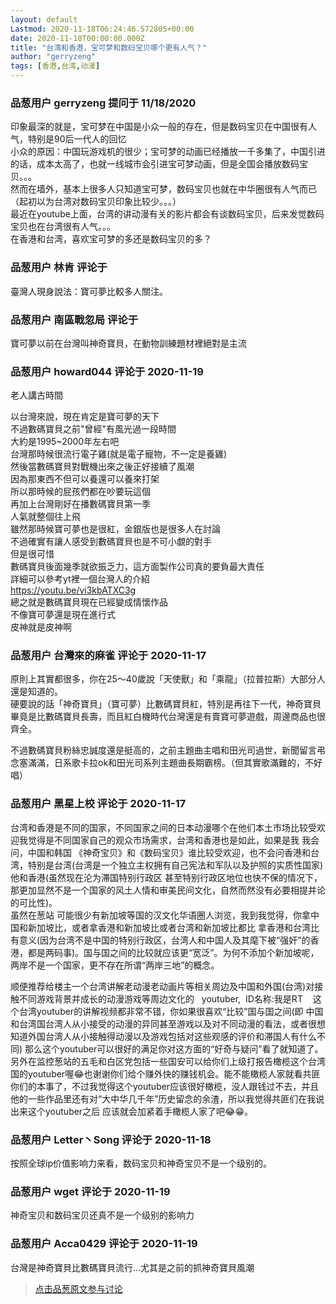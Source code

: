 ```yaml
---
layout: default
Lastmod: 2020-11-18T06:24:46.572805+00:00
date: 2020-11-18T00:00:00.000Z
title: "台湾和香港，宝可梦和数码宝贝哪个更有人气？"
author: "gerryzeng"
tags: [香港,台湾,动漫]
---
```



### 品葱用户 **gerryzeng** 提问于 11/18/2020
    
印象最深的就是，宝可梦在中国是小众一般的存在，但是数码宝贝在中国很有人气，特别是90后一代人的回忆  
小众的原因：中国玩游戏机的很少；宝可梦的动画已经播放一千多集了，中国引进的话，成本太高了，也就一线城市会引进宝可梦动画，但是全国会播放数码宝贝。。。  
然而在墙外，基本上很多人只知道宝可梦，数码宝贝也就在中华圈很有人气而已（起初以为台湾对数码宝贝印象比较少。。。）  
最近在youtube上面，台湾的讲动漫有关的影片都会有谈数码宝贝，后来发觉数码宝贝也在台湾很有人气。。。  
在香港和台湾，喜欢宝可梦的多还是数码宝贝的多？
    
                

### 品葱用户 **林肯** 评论于 
        
臺灣人現身說法：寶可夢比較多人關注。
        
                

### 品葱用户 **南區戰忽局** 评论于 
        
寶可夢以前在台灣叫神奇寶貝，在動物訓練題材裡絕對是主流
        
                

### 品葱用户 **howard044** 评论于 2020-11-19
        
老人講古時間  
  
以台灣來說，現在肯定是寶可夢的天下  
不過數碼寶貝之前"曾經"有風光過一段時間  
大約是1995~2000年左右吧  
台灣那時候很流行電子雞(就是電子寵物，不一定是養雞)  
然後當數碼寶貝對戰機出來之後正好接續了風潮  
因為那東西不但可以養還可以養來打架  
所以那時候的屁孩們都在吵要玩這個  
再加上台灣剛好在播數碼寶貝第一季  
人氣就整個往上飛  
雖然那時候寶可夢也是很紅，金銀版也是很多人在討論  
不過確實有讓人感受到數碼寶貝也是不可小覷的對手  
但是很可惜  
數碼寶貝後面幾季就欲振乏力，這方面製作公司真的要負最大責任  
詳細可以參考yt裡一個台灣人的介紹  
https://youtu.be/vi3kbATXC3g  
總之就是數碼寶貝現在已經變成情懷作品  
不像寶可夢還是現在進行式  
皮神就是皮神啊
        
                

### 品葱用户 **台灣來的麻雀** 评论于 2020-11-17
        
原則上其實都很多，你在25～40歲說「天使獸」和「乘龍」（拉普拉斯）大部分人還是知道的。  
硬要說的話「神奇寶貝」（寶可夢）比數碼寶貝紅，特別是再往下一代，神奇寶貝畢竟是比數碼寶貝長壽，而且紅白機時代台灣還是有賣寶可夢遊戲，周邊商品也很齊全。  
  
不過數碼寶貝粉絲忠誠度還是挺高的，之前主題曲主唱和田光司過世，新聞留言弔念塞滿滿，日系歌卡拉ok和田光司系列主題曲長期霸榜。（但其實歌滿難的，不好唱）
        
                

### 品葱用户 **黑星上校** 评论于 2020-11-17
        
台湾和香港是不同的国家，不同国家之间的日本动漫哪个在他们本土市场比较受欢迎我觉得是不同国家自己的观众市场需求，台湾和香港也是如此，如果是我 我会问，中国和韩国 《神奇宝贝》和《数码宝贝》谁比较受欢迎，也不会问香港和台湾，特别是台湾(台湾是一个独立主权拥有自己宪法和军队以及护照的实质性国家)他和香港(虽然现在沦为滞国特别行政区 甚至特别行政区地位也快不保的情况下，那更加显然不是一个国家的风土人情和审美民间文化，自然而然没有必要相提并论的可比性)。  
虽然在葱站 可能很少有新加坡等国的汉文化华语圈人浏览，我到我觉得，你拿中国和新加坡比，或者拿香港和新加坡比或者台湾和新加坡比都比 拿香港和台湾比有意义(因为台湾不是中国的特别行政区，台湾人和中国人及其麾下被“强奸”的香港，都是两码事)。国与国之间的比较就应该更“宽泛”。为何不添加个新加坡呢，两岸不是一个国家，更不存在所谓“两岸三地”的概念。  
  
  
顺便推荐给楼主一个台湾讲解老动漫老动画片等相关周边及中国和外国(台湾)对接触不同游戏背景并成长的动漫游戏等周边文化的   youtuber,  ID名称:我是RT    这个台湾youtuber的讲解视频都非常不错，你如果很喜欢“比较”国与国之间(即 中国和台湾国台湾人从小接受的动漫的异同甚至游戏以及对不同动漫的看法，或者很想知道外国台湾人从小接触得动漫以及游戏包括对这些观感的评价和滞国人有什么不同) 那么这个youtuber可以很好的满足你对这方面的“好奇与疑问”看了就知道了。另外在监控葱站的五毛和白区党包括一些国安可以给你们上级打报告橄榄这个台湾国的youtuber喔😂也谢谢你们给个赚外快的赚钱机会。能不能橄榄人家就看共匪你们的本事了，不过我觉得这个youtuber应该很好橄榄，没人跟钱过不去，并且他的一些作品里还有对“大中华几千年”历史留念的余渣，所以我觉得共匪们在我说出来这个youtuber之后 应该就会加紧着手橄榄人家了吧😂😁。
        
                

### 品葱用户 **Letter丶Song** 评论于 2020-11-18
        
按照全球ip价值影响力来看，数码宝贝和神奇宝贝不是一个级别的。
        
                

### 品葱用户 **wget** 评论于 2020-11-19
        
神奇宝贝和数码宝贝还真不是一个级别的影响力
        
                

### 品葱用户 **Acca0429** 评论于 2020-11-19
        
台灣是神奇寶貝比數碼寶貝流行...尤其是之前的抓神奇寶貝風潮
        
                





> [点击品葱原文参与讨论](https://pincong.rocks/question/33618)

